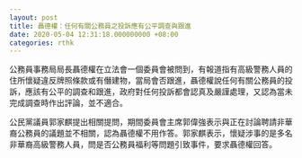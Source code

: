 ```yaml
---
layout: post
title: 聶德權：任何有關公務員之投訴應有公平調查與跟進
date: 2020-05-04 12:31:18.000000000 +08:00
categories: rthk
---
```


公務員事務局局長聶德權在立法會一個委員會被問到，有報道指有高級警務人員的住所懷疑違反牌照條款或有僭建物，當局會否跟進，聶德權說任何有關公務員的投訴，應該有公平的調查和跟進，政府對任何投訴都會認真及嚴謹處理，又認為當未完成調查時作出評論，並不適合。

公民黨議員郭家麒提出相關提問，期間委員會主席郭偉強表示與正在討論聘請非華裔公務員的議題並不相關，認為聶德權不用作答。郭家麒表示，懷疑涉事的是多名非華裔高級警務人員，問是否公務員福利等問題引致事件，要求聶德權回答。
